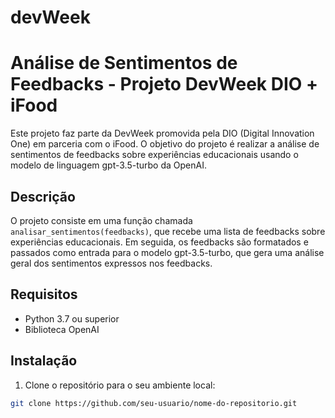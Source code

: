 # devWeek
 # Análise de Sentimentos de Feedbacks - Projeto DevWeek DIO + iFood

Este projeto faz parte da DevWeek promovida pela DIO (Digital Innovation One) em parceria com o iFood. O objetivo do projeto é realizar a análise de sentimentos de feedbacks sobre experiências educacionais usando o modelo de linguagem gpt-3.5-turbo da OpenAI.

## Descrição

O projeto consiste em uma função chamada `analisar_sentimentos(feedbacks)`, que recebe uma lista de feedbacks sobre experiências educacionais. Em seguida, os feedbacks são formatados e passados como entrada para o modelo gpt-3.5-turbo, que gera uma análise geral dos sentimentos expressos nos feedbacks.

## Requisitos

- Python 3.7 ou superior
- Biblioteca OpenAI

## Instalação

1. Clone o repositório para o seu ambiente local:

```bash
git clone https://github.com/seu-usuario/nome-do-repositorio.git

